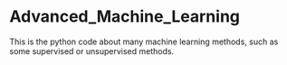 # Advanced_Machine_Learning
This is the python code about many machine learning methods, such as some supervised or unsupervised methods.
